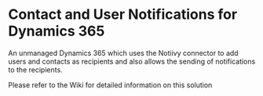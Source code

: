 # Contact and User Notifications for Dynamics 365
An unmanaged Dynamics 365 which uses the Notiivy connector to add users and contacts as recipients and also allows the sending of notifications to the recipients.

Please refer to the Wiki for detailed information on this solution
